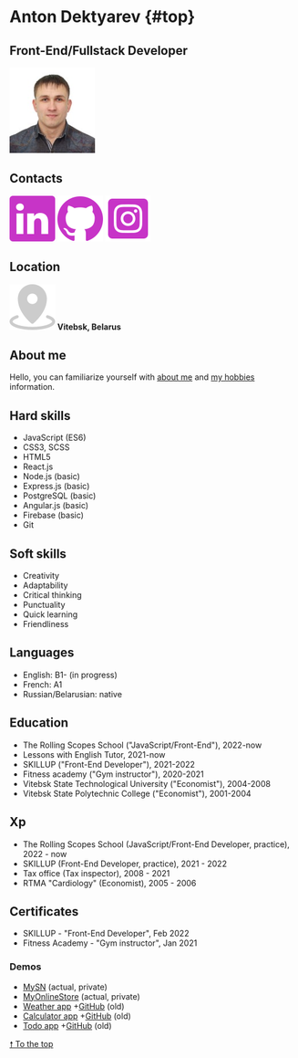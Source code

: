 # Anton Dektyarev {#top}

## Front-End/Fullstack Developer

![my photo](/assets/my-photo.jpg)

## Contacts

[![LinkedIn](/assets/linkedin.svg)](https://www.linkedin.com/in/deguzbelarus) [![GitHub](/assets/github.svg)](https://github.com/DeguzBelarus) [![Instagram](/assets/instagram.svg)](https://www.instagram.com/deguz.belarus)

## Location

![location logo](/assets/location.svg) **Vitebsk, Belarus**

## About me

Hello, you can familiarize yourself with [about me](about.md) and [my hobbies](hobbies.md) information.

## Hard skills

- JavaScript (ES6)
- CSS3, SCSS
- HTML5
- React.js
- Node.js (basic)
- Express.js (basic)
- PostgreSQL (basic)
- Angular.js (basic)
- Firebase (basic)
- Git

## Soft skills

- Creativity
- Adaptability
- Critical thinking
- Punctuality
- Quick learning
- Friendliness

## Languages

- Eng­lish: B1- (in prog­ress)
- French: A1
- Rus­si­an/Be­la­ru­sian: na­ti­ve

## Education

- The Rolling Scopes School ("JavaScript/Front-­End"), 2022-now
- Les­sons with Eng­lish Tu­tor, 2021-now
- SKILL­UP ("Front-­End De­ve­lo­per"), 2021-2022
- Fit­ness aca­de­my ("Gym inst­ruc­tor"), 2020-2021
- Vi­tebsk Sta­te Tech­no­lo­gi­cal Uni­ver­si­ty ("Eco­no­mist"), 2004-2008
- Vi­tebsk Sta­te Po­ly­tech­nic Col­le­ge ("Eco­no­mist"), 2001-2004

## Xp

- The Rolling Scopes School (JavaScript/Front-End De­ve­lo­per, prac­tice), 2022 - now
- SKILL­UP (Front-End De­ve­lo­per, prac­tice), 2021 - 2022
- Tax of­fi­ce (Tax ins­pec­tor), 2008 - 2021
- RTMA "Car­dio­lo­gy" (Eco­no­mist), 2005 - 2006

## Certificates

- SKILLUP - "Front-­End De­ve­lo­per", Feb 2022
- Fit­ness Aca­de­my - "Gym inst­ruc­tor", Jan 2021

### Demos

- [MySN](https://mysn-deguz.herokuapp.com/) (actual, private)
- [MyOnlineStore](https://myonlinest.herokuapp.com/) (actual, private)
- [Weather app](https://mysn-deguz.herokuapp.com/) +[GitHub](https://github.com/DeguzBelarus/React-Weather-App) (old)
- [Calculator app](https://deguz-calculator.herokuapp.com/) +[GitHub](https://github.com/DeguzBelarus/React-Calculator-App) (old)
- [Todo app](https://deguz-todo.herokuapp.com/) +[GitHub](https://github.com/DeguzBelarus/React_ToDo-App) (old)

[&#129045; To the top](#top)
